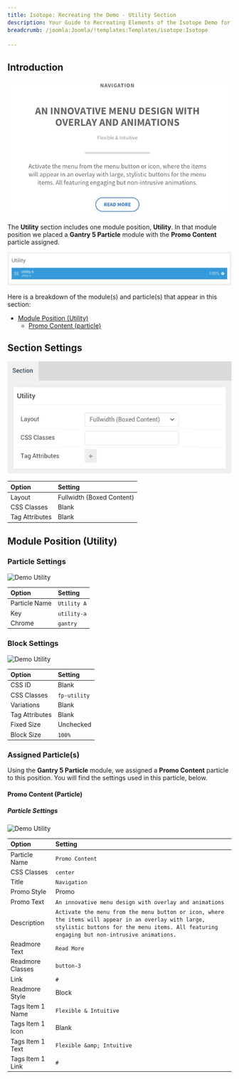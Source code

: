 ```yaml
---
title: Isotope: Recreating the Demo - Utility Section
description: Your Guide to Recreating Elements of the Isotope Demo for Joomla
breadcrumb: /joomla:Joomla/!templates:Templates/isotope:Isotope

---
```


## Introduction

![](assets/demo_5.jpeg)

The **Utility** section includes one module position, **Utility**. In that module position we placed a **Gantry 5 Particle** module with the **Promo Content** particle assigned.

![](assets/home_utility.jpeg)

Here is a breakdown of the module(s) and particle(s) that appear in this section:

* [Module Position (Utility)](#module-position-(utility))
	* [Promo Content (particle)](#promo-content-(particle))

## Section Settings

![](assets/demo_utility_settings.jpeg)

| Option           | Setting                   |
| :--------------- | :----------               |
| Layout           | Fullwidth (Boxed Content) |
| CSS Classes      | Blank                     |
| Tag Attributes   | Blank                     |

## Module Position (Utility)

### Particle Settings

![Demo Utility](demo_utility_1.jpeg)

| Option        | Setting     |
| :-----        | :-----      |
| Particle Name | `Utility A` |
| Key           | `utility-a` |
| Chrome        | `gantry`    |

### Block Settings

![Demo Utility](demo_utility_2.jpeg)

| Option         | Setting      |
| :-----         | :-----       |
| CSS ID         | Blank        |
| CSS Classes    | `fp-utility` |
| Variations     | Blank        |
| Tag Attributes | Blank        |
| Fixed Size     | Unchecked    |
| Block Size     | `100%`       |

### Assigned Particle(s)

Using the **Gantry 5 Particle** module, we assigned a **Promo Content** particle to this position. You will find the settings used in this particle, below.

#### Promo Content (Particle)

##### Particle Settings

![Demo Utility](demo_utility_3.jpeg)

| Option           | Setting                                                                                                                                                                                            |
| :-----           | :-----                                                                                                                                                                                             |
| Particle Name    | `Promo Content`                                                                                                                                                                                    |
| CSS Classes      | `center`                                                                                                                                                                                           |
| Title            | `Navigation`                                                                                                                                                                                       |
| Promo Style      | Promo                                                                                                                                                                                              |
| Promo Text       | `An innovative menu design with overlay and animations`                                                                                                                                            |
| Description      | `Activate the menu from the menu button or icon, where the items will appear in an overlay with large, stylistic buttons for the menu items. All featuring engaging but non-intrusive animations.` |
| Readmore Text    | `Read More`                                                                                                                                                                                        |
| Readmore Classes | `button-3`                                                                                                                                                                                         |
| Link             | `#`                                                                                                                                                                                                |
| Readmore Style   | Block                                                                                                                                                                                              |
| Tags Item 1 Name | `Flexible & Intuitive`                                                                                                                                                                             |
| Tags Item 1 Icon | Blank                                                                                                                                                                                              |
| Tags Item 1 Text | `Flexible &amp; Intuitive`                                                                                                                                                                         |
| Tags Item 1 Link | `#`                                                                                                                                                                                                |
